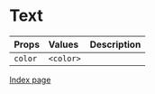# Text

Props | Values | Description
:--- | :--- | :--- |
`color` | `<color>` |

[Index page](./index.md)